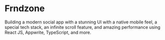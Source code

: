 # Frndzone
Building a modern social app with a stunning UI with a native mobile feel, a special tech stack, an infinite scroll feature, and amazing performance using React JS, Appwrite, TypeScript, and more.
